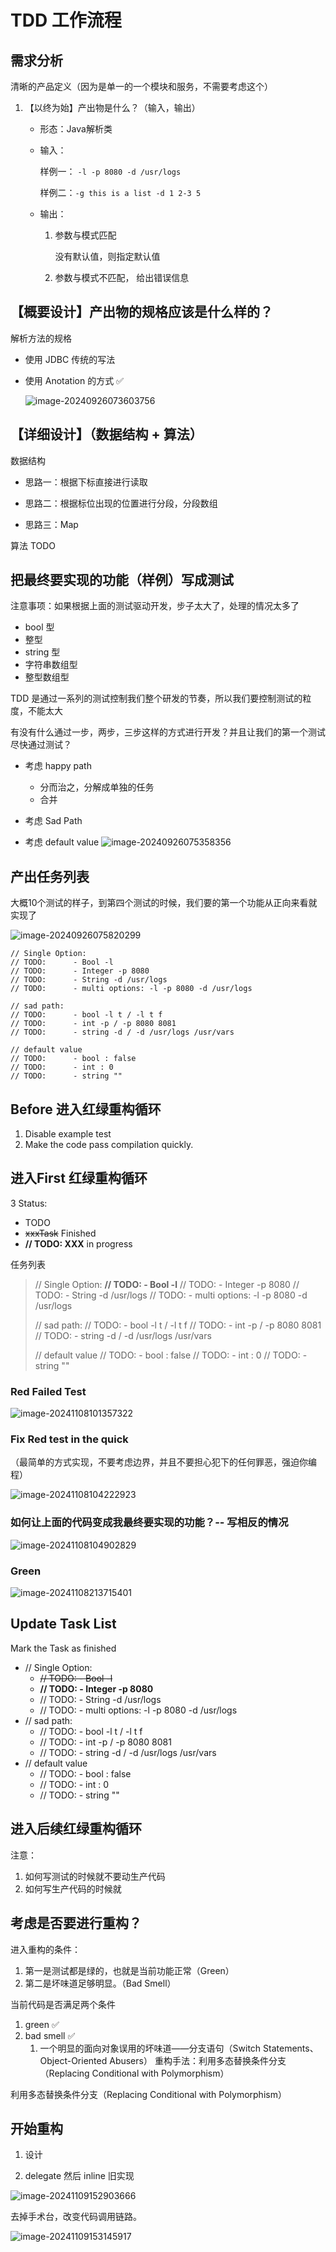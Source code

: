 # TDD 工作流程

## 需求分析

清晰的产品定义（因为是单一的一个模块和服务，不需要考虑这个）

1. 【以终为始】产出物是什么？（输入，输出）

   * 形态：Java解析类

   * 输入：

     样例一： `-l -p 8080 -d /usr/logs`

     样例二：`-g this is a list -d 1 2-3 5`

   * 输出：

     1. 参数与模式匹配

        没有默认值，则指定默认值

     2. 参数与模式不匹配， 给出错误信息

## 【概要设计】产出物的规格应该是什么样的？

   解析方法的规格

   * 使用 JDBC 传统的写法 

   * 使用 Anotation 的方式 ✅
     

     ![image-20240926073603756](./img/image-20240926073603756-1020840.png)

## 【详细设计】（数据结构 + 算法）

   数据结构

   * 思路一：根据下标直接进行读取

   * 思路二：根据标位出现的位置进行分段，分段数组

   * 思路三：Map

   算法 TODO

## 把最终要实现的功能（样例）写成测试

注意事项：如果根据上面的测试驱动开发，步子太大了，处理的情况太多了

* bool 型
* 整型
* string 型
* 字符串数组型
* 整型数组型

TDD 是通过一系列的测试控制我们整个研发的节奏，所以我们要控制测试的粒度，不能太大



有没有什么通过一步，两步，三步这样的方式进行开发？并且让我们的第一个测试尽快通过测试？

* 考虑  happy path

  * 分而治之，分解成单独的任务
  * 合并

* 考虑 Sad Path

* 考虑 default value
  ![image-20240926075358356](./img/image-20240926075358356.png)

## 产出任务列表

大概10个测试的样子，到第四个测试的时候，我们要的第一个功能从正向来看就实现了

![image-20240926075820299](./img/image-20240926075820299.png)



```
// Single Option:
// TODO:      - Bool -l
// TODO:      - Integer -p 8080
// TODO:      - String -d /usr/logs
// TODO:      - multi options: -l -p 8080 -d /usr/logs

// sad path:
// TODO:      - bool -l t / -l t f
// TODO:      - int -p / -p 8080 8081
// TODO:      - string -d / -d /usr/logs /usr/vars

// default value
// TODO:      - bool : false
// TODO:      - int : 0
// TODO:      - string ""
```

## Before 进入红绿重构循环

1. Disable example test
2. Make the code pass compilation quickly.





## 进入First 红绿重构循环

3 Status:

* TODO 
* ~~xxxTask~~  Finished
* **// TODO:  XXX** in progress



任务列表

> // Single Option:
> **// TODO:      - Bool -l**
> // TODO:      - Integer -p 8080
> // TODO:      - String -d /usr/logs
> // TODO:      - multi options: -l -p 8080 -d /usr/logs
>
> // sad path:
> // TODO:      - bool -l t / -l t f
> // TODO:      - int -p / -p 8080 8081
> // TODO:      - string -d / -d /usr/logs /usr/vars
>
> // default value
> // TODO:      - bool : false
> // TODO:      - int : 0
> // TODO:      - string ""



### Red Failed Test

![image-20241108101357322](./img/image-20241108101357322.png)



### Fix Red test in the quick

（最简单的方式实现，不要考虑边界，并且不要担心犯下的任何罪恶，强迫你编程）

![image-20241108104222923](./img/image-20241108104222923.png)



### 如何让上面的代码变成我最终要实现的功能？-- 写相反的情况

![image-20241108104902829](./img/image-20241108104902829.png)



### Green

![image-20241108213715401](./img/image-20241108213715401.png)



## Update Task List

Mark the Task as finished

- // Single Option:
  * ~~// TODO:      - Bool -l~~
  * **// TODO:      - Integer -p 8080**
  * // TODO:      - String -d /usr/logs
  * // TODO:      - multi options: -l -p 8080 -d /usr/logs
- // sad path:
  - // TODO:      - bool -l t / -l t f
  - // TODO:      - int -p / -p 8080 8081
  - // TODO:      - string -d / -d /usr/logs /usr/vars
- // default value
  * // TODO:      - bool : false
  * // TODO:      - int : 0
  * // TODO:      - string ""



## 进入后续红绿重构循环

注意：

1. 如何写测试的时候就不要动生产代码
2. 如何写生产代码的时候就

## 考虑是否要进行重构？

进入重构的条件：

1. 第一是测试都是绿的，也就是当前功能正常（Green）
1. 第二是坏味道足够明显。（Bad Smell）



当前代码是否满足两个条件

1. green ✅
2. bad smell ✅
   1. 一个明显的面向对象误用的坏味道——分支语句（Switch Statements、Object-Oriented Abusers）
      重构手法：利用多态替换条件分支（Replacing Conditional with Polymorphism）





利用多态替换条件分支（Replacing Conditional with Polymorphism）



## 开始重构

1. 设计

2. delegate 然后 inline 旧实现

![image-20241109152903666](./img/image-20241109152903666.png)



去掉手术台，改变代码调用链路。

![image-20241109153145917](./img/image-20241109153145917.png)
